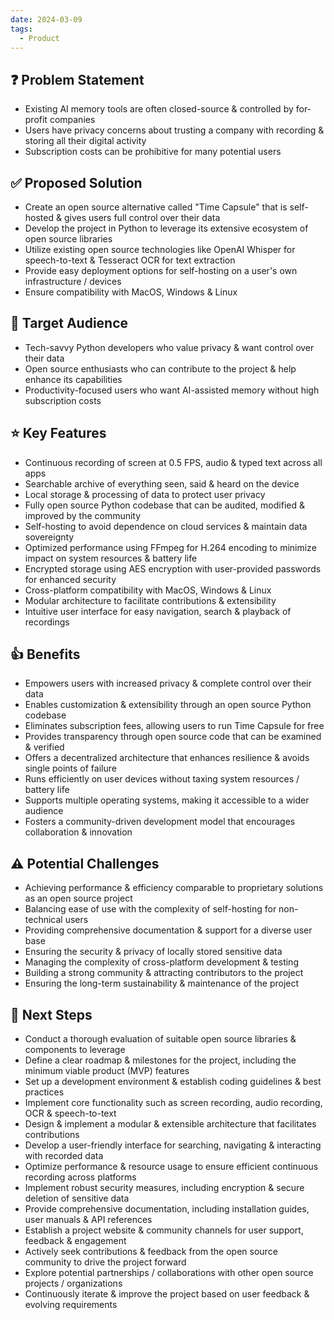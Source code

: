 ```yaml
---
date: 2024-03-09
tags:
  - Product
---
```

## ❓ Problem Statement
- Existing AI memory tools are often closed-source & controlled by for-profit companies
- Users have privacy concerns about trusting a company with recording & storing all their digital activity
- Subscription costs can be prohibitive for many potential users

## ✅ Proposed Solution
- Create an open source alternative called "Time Capsule" that is self-hosted & gives users full control over their data
- Develop the project in Python to leverage its extensive ecosystem of open source libraries
- Utilize existing open source technologies like OpenAI Whisper for speech-to-text & Tesseract OCR for text extraction
- Provide easy deployment options for self-hosting on a user's own infrastructure / devices
- Ensure compatibility with MacOS, Windows & Linux

## 🎯 Target Audience
- Tech-savvy Python developers who value privacy & want control over their data
- Open source enthusiasts who can contribute to the project & help enhance its capabilities
- Productivity-focused users who want AI-assisted memory without high subscription costs

## ⭐ Key Features
- Continuous recording of screen at 0.5 FPS, audio & typed text across all apps
- Searchable archive of everything seen, said & heard on the device
- Local storage & processing of data to protect user privacy
- Fully open source Python codebase that can be audited, modified & improved by the community
- Self-hosting to avoid dependence on cloud services & maintain data sovereignty
- Optimized performance using FFmpeg for H.264 encoding to minimize impact on system resources & battery life
- Encrypted storage using AES encryption with user-provided passwords for enhanced security
- Cross-platform compatibility with MacOS, Windows & Linux
- Modular architecture to facilitate contributions & extensibility
- Intuitive user interface for easy navigation, search & playback of recordings

## 👍 Benefits
- Empowers users with increased privacy & complete control over their data
- Enables customization & extensibility through an open source Python codebase
- Eliminates subscription fees, allowing users to run Time Capsule for free
- Provides transparency through open source code that can be examined & verified
- Offers a decentralized architecture that enhances resilience & avoids single points of failure
- Runs efficiently on user devices without taxing system resources / battery life
- Supports multiple operating systems, making it accessible to a wider audience
- Fosters a community-driven development model that encourages collaboration & innovation

## ⚠️ Potential Challenges
- Achieving performance & efficiency comparable to proprietary solutions as an open source project
- Balancing ease of use with the complexity of self-hosting for non-technical users
- Providing comprehensive documentation & support for a diverse user base
- Ensuring the security & privacy of locally stored sensitive data
- Managing the complexity of cross-platform development & testing
- Building a strong community & attracting contributors to the project
- Ensuring the long-term sustainability & maintenance of the project

## 👣 Next Steps
- Conduct a thorough evaluation of suitable open source libraries & components to leverage
- Define a clear roadmap & milestones for the project, including the minimum viable product (MVP) features
- Set up a development environment & establish coding guidelines & best practices
- Implement core functionality such as screen recording, audio recording, OCR & speech-to-text
- Design & implement a modular & extensible architecture that facilitates contributions
- Develop a user-friendly interface for searching, navigating & interacting with recorded data
- Optimize performance & resource usage to ensure efficient continuous recording across platforms
- Implement robust security measures, including encryption & secure deletion of sensitive data
- Provide comprehensive documentation, including installation guides, user manuals & API references
- Establish a project website & community channels for user support, feedback & engagement
- Actively seek contributions & feedback from the open source community to drive the project forward
- Explore potential partnerships / collaborations with other open source projects / organizations
- Continuously iterate & improve the project based on user feedback & evolving requirements
